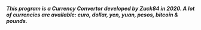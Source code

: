 _________________This program is a Currency Convertor developed by Zuck84 in 2020. A lot of currencies are available: euro, dollar, yen, yuan, pesos, bitcoin & pounds._________________
